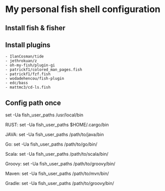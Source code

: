 # My personal fish shell configuration

## Install fish & fisher

## Install plugins

    - IlanCosman/tide
    - jethrokuan/z
    - oh-my-fish/plugin-gi
    - patrickf1/colored_man_pages.fish
    - patrickf1/fzf.fish
    - wodadehencou/fish-plugin
    - edc/bass
    - mattmc3/cd-ls.fish

## Config path once

set -Ua fish_user_paths /usr/local/bin

RUST: set -Ua fish_user_paths $HOME/.cargo/bin

JAVA: set -Ua fish_user_paths /path/to/java/bin

Go: set -Ua fish_user_paths /path/to/go/bin/

Scala: set -Ua fish_user_paths /path/to/scala/bin/

Groovy: set -Ua fish_user_paths /path/to/groovy/bin/

Maven: set -Ua fish_user_paths /path/to/mvn/bin/

Gradle: set -Ua fish_user_paths /path/to/groovy/bin/
